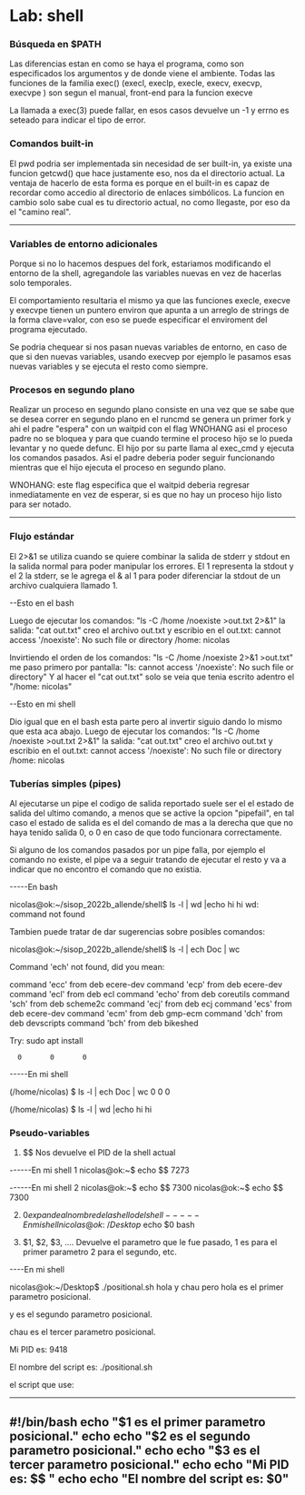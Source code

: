 # Lab: shell

### Búsqueda en $PATH
Las diferencias estan en como se haya el programa, como son especificados los argumentos y de donde viene el ambiente. Todas las funciones de la familia exec() (execl, execlp, execle, execv, execvp, execvpe ) son segun el manual, front-end para la funcion  execve


La llamada a exec(3) puede fallar, en esos casos devuelve un -1 y errno es seteado para indicar el tipo de error.

### Comandos built-in
El pwd podria ser implementada sin necesidad de ser built-in, ya existe una funcion getcwd() que hace justamente eso, nos da el directorio actual.
La ventaja de hacerlo de esta forma es porque en el built-in es capaz de recordar como accedio al directorio de enlaces simbólicos.
La funcion en cambio solo sabe cual es tu directorio actual, no como llegaste, por eso da el "camino real". 

---

### Variables de entorno adicionales

Porque si no lo hacemos despues del fork, estariamos modificando el entorno de la shell, agregandole las variables nuevas en vez de hacerlas solo temporales.

El comportamiento resultaria el mismo ya que las funciones execle, execve y execvpe tienen un puntero environ que apunta a un arreglo de strings de la forma clave=valor, con eso se puede especificar el enviroment del programa ejecutado.

Se podria chequear si nos pasan nuevas variables de entorno, en caso de que si den nuevas variables, usando execvep por ejemplo le pasamos esas nuevas variables y se ejecuta el resto como siempre.
 

### Procesos en segundo plano
Realizar un proceso en segundo plano consiste en una vez que se sabe que se desea correr en segundo plano en el runcmd se genera un primer fork y ahi el padre "espera" con un waitpid con el flag WNOHANG asi el proceso padre no se bloquea y para que cuando termine el proceso hijo se lo pueda levantar y no quede defunc.
El hijo por su parte llama al exec_cmd y ejecuta los comandos pasados.
Asi el padre deberia poder seguir funcionando mientras que el hijo ejecuta el proceso en segundo plano.

WNOHANG: este flag especifica que el waitpid deberia regresar inmediatamente en vez de esperar, si es que no hay un proceso hijo listo para ser notado.



---

### Flujo estándar
El 2>&1 se utiliza cuando se quiere combinar la salida de stderr y stdout en la salida normal para poder manipular los errores.
El 1 representa la stdout y el 2 la stderr, se le agrega el & al 1 para poder diferenciar la stdout de un archivo cualquiera llamado 1.



--Esto en el bash

Luego de ejecutar los comandos: "ls -C /home /noexiste >out.txt 2>&1" 
la salida: "cat out.txt" creo el archivo out.txt y escribio en el out.txt: 
	cannot access '/noexiste': No such file or directory
	/home: nicolas

Invirtiendo el orden de los comandos: "ls -C /home /noexiste 2>&1 >out.txt"
	me paso primero por pantalla: "ls: cannot access '/noexiste': No such file or directory"
	Y al hacer el "cat out.txt" solo se veia que tenia escrito adentro el "/home: nicolas"

--Esto en mi shell

Dio igual que en el bash esta parte pero al invertir siguio dando lo mismo que esta aca abajo.
Luego de ejecutar los comandos: "ls -C /home /noexiste >out.txt 2>&1" 
la salida: "cat out.txt" creo el archivo out.txt y escribio en el out.txt: 
	cannot access '/noexiste': No such file or directory
	/home: nicolas






### Tuberías simples (pipes)

Al ejecutarse un pipe el codigo de salida reportado suele ser el el estado de salida del ultimo comando, a menos que se active la opcion "pipefail", en tal caso el estado de salida es el del comando de mas a la derecha que que no haya tenido salida 0, o 0 en caso de que todo funcionara correctamente.  

Si alguno de los comandos pasados por un pipe falla, por ejemplo el comando no existe, el pipe va a seguir tratando de ejecutar el resto y va a indicar que no encontro el comando que no existia.

-----En bash 

nicolas@ok:~/sisop_2022b_allende/shell$ ls -l | wd |echo hi
hi
wd: command not found


Tambien puede tratar de dar sugerencias sobre posibles comandos:

nicolas@ok:~/sisop_2022b_allende/shell$ ls -l | ech Doc | wc

Command 'ech' not found, did you mean:

  command 'ecc' from deb ecere-dev
  command 'ecp' from deb ecere-dev
  command 'ecl' from deb ecl
  command 'echo' from deb coreutils
  command 'sch' from deb scheme2c
  command 'ecj' from deb ecj
  command 'ecs' from deb ecere-dev
  command 'ecm' from deb gmp-ecm
  command 'dch' from deb devscripts
  command 'bch' from deb bikeshed

Try: sudo apt install <deb name>

      0       0       0

-----En mi shell 

(/home/nicolas) 
$ ls -l | ech Doc | wc
      0       0       0

(/home/nicolas) 
$ ls -l | wd |echo hi
hi




### Pseudo-variables


1) $$ Nos devuelve el PID de la shell actual 

------En mi shell 1
nicolas@ok:~$ echo $$
7273

------En mi shell 2
nicolas@ok:~$ echo $$
7300
nicolas@ok:~$ echo $$
7300


2) $0  expande al nombre de la shell o del shell 
-----En mi shell 
nicolas@ok:~/Desktop$ echo $0
bash


3) $1, $2, $3, .... Devuelve el parametro que le fue pasado, 1 es para el primer parametro 2 para el segundo, etc.


----En mi shell

nicolas@ok:~/Desktop$ ./positional.sh hola y chau pero 
hola es el primer parametro posicional.

y es el segundo parametro posicional.

chau es el tercer parametro posicional.

Mi PID es: 9418 

El nombre del script es: ./positional.sh


el script que use:

----------------------------------
#!/bin/bash
echo "$1 es el primer parametro posicional."
echo
echo "$2 es el segundo parametro posicional." 
echo
echo "$3 es el tercer parametro posicional."
echo
echo "Mi PID es: $$ "
echo
echo "El nombre del script es: $0"
----------------------------------





